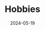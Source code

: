 ---
title: 'Hobbies'
date: 2024-05-19
type: landing

design:
  # Section spacing
  spacing: '2rem'

# Page sections
sections:
  - block: collection
    content:
      title: My Hobbies
      text: Things that spark joy
      filters:
        folders:
          - post
    design:
      view: article-grid
      fill_image: false
      columns: 3
---